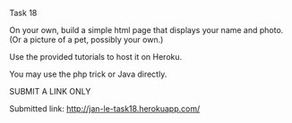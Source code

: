 Task 18

On your own, build a simple html page that displays your name and photo.
(Or a picture of a pet, possibly your own.)

Use the provided tutorials to host it on Heroku.

You may use the php trick or Java directly.

SUBMIT A LINK ONLY

Submitted link: http://jan-le-task18.herokuapp.com/
